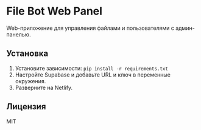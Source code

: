 # File Bot Web Panel

Web-приложение для управления файлами и пользователями с админ-панелью.

## Установка
1. Установите зависимости: `pip install -r requirements.txt`
2. Настройте Supabase и добавьте URL и ключ в переменные окружения.
3. Разверните на Netlify.

## Лицензия
MIT